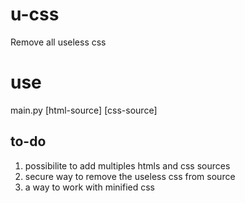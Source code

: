 # u-css
Remove all useless css

# use
main.py [html-source] [css-source]

## to-do
1. possibilite to add multiples htmls and css sources
2. secure way to remove the useless css from source
3. a way to work with minified css
